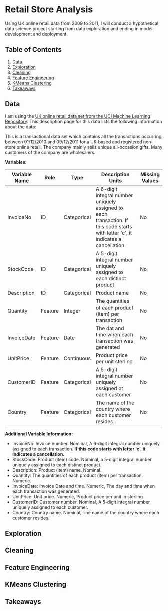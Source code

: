 # Retail Store Analysis

Using UK online retail data from 2009 to 2011, I will conduct a hypothetical data science project starting from data exploration and ending in model development and deployment.

## Table of Contents 
1. [Data](#data)
2. [Exploration](#exploration)
3. [Cleaning](#cleaning)
4. [Feature Engineering](#feature-engineering)
5. [KMeans Clustering](#kmeans-clustering)
6. [Takeaways](takeaways)

## Data
I am using the [UK online retail data set from the UCI Machine Learning Repository](https://archive.ics.uci.edu/dataset/352/online+retail). This description page for this data lists the following information about the data: 

This is a transactional data set which contains all the transactions occurring between 01/12/2010 and 09/12/2011 for a UK-based and registered non-store online retail. The company mainly sells unique all-occasion gifts. Many customers of the company are wholesalers.

**Variables:**

| Variable Name | Role | Type | Description	Units | Missing Values |
|---------------|------|------|-------------------|----------------|
| InvoiceNo | ID | Categorical | A 6-digit integral number uniquely assigned to each transaction. If this code starts with letter 'c', it indicates a cancellation | No |
| StockCode | ID | Categorical | A 5-digit integral number uniquely assigned to each distinct product | No |
| Description | ID | Categorical | Product name | No |
| Quantity | Feature | Integer | The quantities of each product (item) per transaction | No |
| InvoiceDate | Feature | Date | The dat and time when each transaction was generated | No |
| UnitPrice | Feature | Continuous | Product price per unit sterling | No |
| CustomerID | Feature | Categorical | A 5-digit integral number uniquely assigned ot each customer | No |
| Country | Feature | Categorical | The name of the country where each customer resides | No |

**Additional Variable Information:**
- InvoiceNo: Invoice number. Nominal, A 6-digit integral number uniquely assigned to each transaction. **If this code starts with letter 'c', it indicates a cancellation.** 
- StockCode: Product (item) code. Nominal, a 5-digit integral number uniquely assigned to each distinct product.
- Description: Product (item) name. Nominal.
- Quantity: The quantities of each product (item) per transaction. Numeric.	
- InvoiceDate: Invoice Date and time. Numeric, The day and time when each transaction was generated.
- UnitPrice: Unit price. Numeric, Product price per unit in sterling.
- CustomerID: Customer number. Nominal, A 5-digit integral number uniquely assigned to each customer.
- Country: Country name. Nominal, The name of the country where each customer resides.


## Exploration

## Cleaning

## Feature Engineering

## KMeans Clustering

## Takeaways
